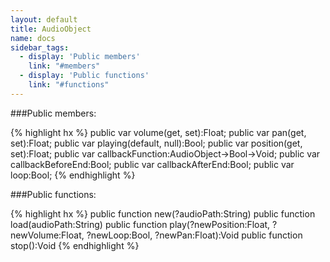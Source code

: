 ```yaml
---
layout: default
title: AudioObject
name: docs
sidebar_tags:
  - display: 'Public members'
    link: "#members"
  - display: 'Public functions'
    link: "#functions"
---
```

<a name="members"></a>

###Public members:

{% highlight hx %}
public var volume(get, set):Float;
public var pan(get, set):Float;
public var playing(default, null):Bool;
public var position(get, set):Float;
public var callbackFunction:AudioObject->Bool->Void;
public var callbackBeforeEnd:Bool;
public var callbackAfterEnd:Bool;
public var loop:Bool;
{% endhighlight %}
<a name="functions"></a>

###Public functions:

{% highlight hx %}
public function new(?audioPath:String) 
public function load(audioPath:String)
public function play(?newPosition:Float, ?newVolume:Float, ?newLoop:Bool, ?newPan:Float):Void
public function stop():Void
{% endhighlight %}